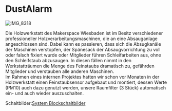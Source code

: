 # DustAlarm

![IMG_8318](https://user-images.githubusercontent.com/42463588/119325080-d0367e00-bc80-11eb-97cb-f9001c4e0334.jpg)

Die Holzwerkstatt des Makerspace Wiesbaden ist im Besitz verschiedener professioneller Holzverarbeitungsmaschinen, die an eine Absauganlage angeschlossen sind.
Dabei kann es passieren, dass sich die Absugkanäle der Maschinen verstopfen, der Spänesack der Absaugvorrichtung zu voll oder falsch fixiert wurde oder Mitglieder führen Schleifarbeiten aus, ohne den Schleifstaub abzusaugen. In diesen fällen nimmt in den Werkstatträumen die Menge des Feinstaubs dramatisch zu, gefährden Mitglieder und verstauben alle anderen Maschinen.
<br>
Im Rahmen eines internen Projektes hatten wir schon vor Monaten in der Holzwerkstatt einen Feinstaubsensor aufgebaut und montiert, dessen Werte (PM10) auch dazu genutzt werden, unsere Raumfilter (3 Stück) automatisch ein- und auch wieder auszuschalten.

Schaltbilder:[System Blockschaltbilder](doc/Alarm_Absaugung.pdf)
